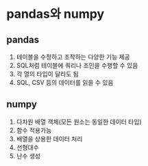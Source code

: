 # pandas와 numpy

## pandas

1. 테이블을 수정하고 조작하는 다양한 기능 제공
2. SQL처럼 테이블에 쿼리나 조인을 수행할 수 있음
3. 각 열의 타입이 달라도 됨
4. SQL, CSV 등의 데이터를 읽을 수 있음

## numpy

1. 다차원 배열 객체(모든 원소는 동일한 데이터 타입)
2. 함수 적용가능
3. 배열을 상용한 데이터 처리
4. 선형대수
5. 난수 생성